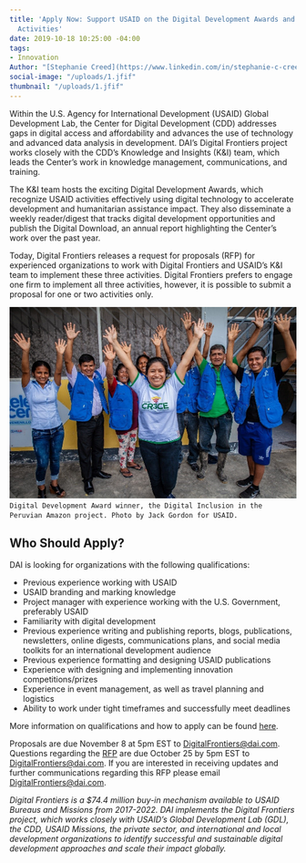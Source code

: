 ```yaml
---
title: 'Apply Now: Support USAID on the Digital Development Awards and Communications
  Activities'
date: 2019-10-18 10:25:00 -04:00
tags:
- Innovation
Author: "[Stephanie Creed](https://www.linkedin.com/in/stephanie-c-creed )"
social-image: "/uploads/1.jfif"
thumbnail: "/uploads/1.jfif"
---
```


Within the U.S. Agency for International Development (USAID) Global Development Lab, the Center for Digital Development (CDD) addresses gaps in digital access and affordability and advances the use of technology and advanced data analysis in development. DAI’s Digital Frontiers project works closely with the CDD’s Knowledge and Insights (K&I) team, which leads the Center’s work in knowledge management, communications, and training.
<!--more-->

The K&I team hosts the exciting Digital Development Awards, which recognize USAID activities effectively using digital technology to accelerate development and humanitarian assistance impact. They also disseminate a weekly reader/digest that tracks digital development opportunities and publish the Digital Download, an annual report highlighting the Center’s work over the past year.

Today, Digital Frontiers releases a request for proposals (RFP) for experienced organizations to work with Digital Frontiers and USAID’s K&I team to implement these three activities. Digital Frontiers prefers to engage one firm to implement all three activities, however, it is possible to submit a proposal for one or two activities only.

![1.jfif](/uploads/1.jfif)`Digital Development Award winner, the Digital Inclusion in the Peruvian Amazon project. Photo by Jack Gordon for USAID.`

## Who Should Apply?

DAI is looking for organizations with the following qualifications:

* Previous experience working with USAID
* USAID branding and marking knowledge
* Project manager with experience working with the U.S. Government, preferably USAID
* Familiarity with digital development
* Previous experience writing and publishing reports, blogs, publications, newsletters, online digests, communications plans, and social media toolkits for an international development audience
* Previous experience formatting and designing USAID publications
* Experience with designing and implementing innovation competitions/prizes
* Experience in event management, as well as travel planning and logistics
* Ability to work under tight timeframes and successfully meet deadlines

More information on qualifications and how to apply can be found [here](https://drive.google.com/file/d/1cDuXqYXtE4GERldfmFNbnSXuYSj6zOFa/view?usp=sharing).

Proposals are due November 8 at 5pm EST to DigitalFrontiers@dai.com. Questions regarding the [RFP](https://drive.google.com/file/d/1cDuXqYXtE4GERldfmFNbnSXuYSj6zOFa/view?usp=sharing) are due October 25 by 5pm EST to [DigitalFrontiers@dai.com](mailto:DigitalFrontiers@dai.com). If you are interested in receiving updates and further communications regarding this RFP please email DigitalFrontiers@dai.com.

*Digital Frontiers is a $74.4 million buy-in mechanism available to USAID Bureaus and Missions from 2017-2022. DAI implements the Digital Frontiers project, which works closely with USAID’s Global Development Lab (GDL), the CDD, USAID Missions, the private sector, and international and local development organizations to identify successful and sustainable digital development approaches and scale their impact globally.*